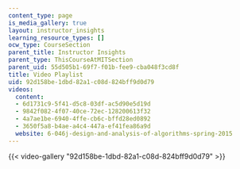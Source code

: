 ```yaml
---
content_type: page
is_media_gallery: true
layout: instructor_insights
learning_resource_types: []
ocw_type: CourseSection
parent_title: Instructor Insights
parent_type: ThisCourseAtMITSection
parent_uid: 55d505b1-69f7-f01b-fee9-cba048f3cd8f
title: Video Playlist
uid: 92d158be-1dbd-82a1-c08d-824bff9d0d79
videos:
  content:
  - 6d1731c9-5f41-d5c8-03df-ac5d90e5d19d
  - 9842f082-4f07-40ce-72ec-128200613f32
  - 4a7ae1be-6940-4ffe-cb6c-bffd28ed0892
  - 3650f5a8-b4ae-a4c4-447a-ef41fea86a9d
  website: 6-046j-design-and-analysis-of-algorithms-spring-2015
---
```



{{< video-gallery "92d158be-1dbd-82a1-c08d-824bff9d0d79" >}}

